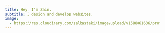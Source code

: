 ```yaml
---
title: Hey, I'm Zain.
subtitle: I design and develop websites.
image:
  - https://res.cloudinary.com/zalbastaki/image/upload/v1588861636/profile-pic.jpg
---
```

